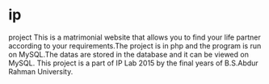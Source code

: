# ip
project
This is a matrimonial website that allows you to find your life partner according to your requirements.The project is in php and the program is run on MySQL.The datas are stored in the database and it can be viewed on MySQL.
This project is a part of IP Lab 2015 by the final years of B.S.Abdur Rahman University.
